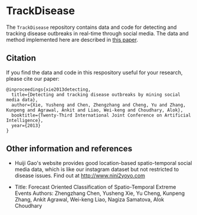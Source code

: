 # TrackDisease
The `TrackDisease` repository contains data and code for detecting and tracking disease outbreaks in real-time through social media. The data and method implemented here are described in [this paper](https://kpzhang.github.io/paper/ijcai13-2.pdf).

## Citation

If you find the data and code in this respository useful for your research, please cite our paper:
```
@inproceedings{xie2013detecting,
  title={Detecting and tracking disease outbreaks by mining social media data},
  author={Xie, Yusheng and Chen, Zhengzhang and Cheng, Yu and Zhang, Kunpeng and Agrawal, Ankit and Liao, Wei-keng and Choudhary, Alok},
  booktitle={Twenty-Third International Joint Conference on Artificial Intelligence},
  year={2013}
}
```

## Other information and references
- Huiji Gao's website provides good location-based spatio-temporal social media data, which is like our instagram 
dataset but not restricted to disease issues. Find out at http://www.nini2yoyo.com

- Title: Forecast Oriented Classification of Spatio-Temporal Extreme Events
Authors: Zhengzhang Chen, Yusheng Xie, Yu Cheng, Kunpeng Zhang, Ankit Agrawal, Wei-keng Liao, Nagiza Samatova, Alok Choudhary

